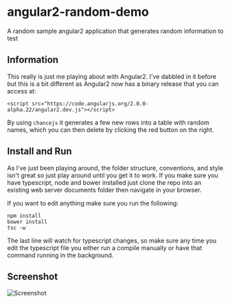 # angular2-random-demo
A random sample angular2 application that generates random information to test

Information
-----------
This really is just me playing about with Angular2. I've dabbled in it before but this is a bit different as Angular2 now has a binary release that you can access at:

    <script src="https://code.angularjs.org/2.0.0-alpha.22/angular2.dev.js"></script>
    
By using `chancejs` it generates a few new rows into a table with random names, which you can then delete by clicking the red button on the right.

Install and Run
---------------
As I've just been playing around, the folder structure, conventions, and style isn't great so just play around until you get it to work. If you make sure you have typescript, node and bower installed just clone the repo into an existing web server documents folder then navigate in your browser.

If you want to edit anything make sure you run the following:

    npm install
    bower install
    tsc -w
    
The last line will watch for typescript changes, so make sure any time you edit the typescript file you either run a compile manually or have that command running in the background.
    
Screenshot
----------
![Screenshot](http://i.imgur.com/v6RYw3U.png)
